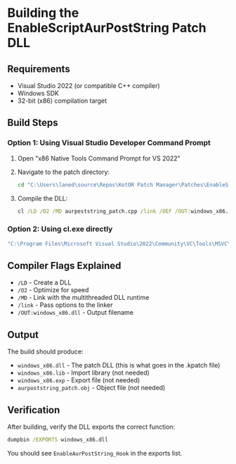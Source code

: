 # Building the EnableScriptAurPostString Patch DLL

## Requirements
- Visual Studio 2022 (or compatible C++ compiler)
- Windows SDK
- 32-bit (x86) compilation target

## Build Steps

### Option 1: Using Visual Studio Developer Command Prompt

1. Open "x86 Native Tools Command Prompt for VS 2022"

2. Navigate to the patch directory:
   ```cmd
   cd "C:\Users\laned\source\Repos\KotOR Patch Manager\Patches\EnableScriptAurPostString"
   ```

3. Compile the DLL:
   ```cmd
   cl /LD /O2 /MD aurpoststring_patch.cpp /link /DEF /OUT:windows_x86.dll
   ```

### Option 2: Using cl.exe directly

```cmd
"C:\Program Files\Microsoft Visual Studio\2022\Community\VC\Tools\MSVC\<version>\bin\Hostx64\x86\cl.exe" /LD /O2 /MD aurpoststring_patch.cpp /link /OUT:windows_x86.dll
```

## Compiler Flags Explained

- `/LD` - Create a DLL
- `/O2` - Optimize for speed
- `/MD` - Link with the multithreaded DLL runtime
- `/link` - Pass options to the linker
- `/OUT:windows_x86.dll` - Output filename

## Output

The build should produce:
- `windows_x86.dll` - The patch DLL (this is what goes in the .kpatch file)
- `windows_x86.lib` - Import library (not needed)
- `windows_x86.exp` - Export file (not needed)
- `aurpoststring_patch.obj` - Object file (not needed)

## Verification

After building, verify the DLL exports the correct function:
```cmd
dumpbin /EXPORTS windows_x86.dll
```

You should see `EnableAurPostString_Hook` in the exports list.
